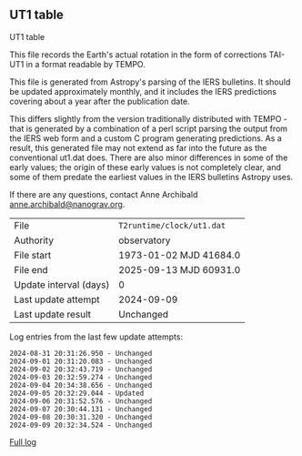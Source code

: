 
## UT1 table

UT1 table

This file records the Earth's actual rotation in the form of
corrections TAI-UT1 in a format readable by TEMPO.

This file is generated from Astropy's parsing of the IERS
bulletins. It should be updated approximately monthly, and it
includes the IERS predictions covering about a year after the
publication date.

This differs slightly from the version traditionally distributed
with TEMPO - that is generated by a combination of a perl script
parsing the output from the IERS web form and a custom C program
generating predictions. As a result, this generated file may not
extend as far into the future as the conventional ut1.dat does.
There are also minor differences in some of the early values; the
origin of these early values is not completely clear, and some of
them predate the earliest values in the IERS bulletins Astropy uses.

If there are any questions, contact Anne Archibald
<anne.archibald@nanograv.org>.

|     |     |
|:--- |:--- |
| File | `T2runtime/clock/ut1.dat` |
| Authority | observatory |
| File start | 1973-01-02 MJD 41684.0 |
| File end | 2025-09-13 MJD 60931.0 |
| Update interval (days) | 0 |
| Last update attempt | 2024-09-09 |
| Last update result | Unchanged |

Log entries from the last few update attempts:
```
2024-08-31 20:31:26.950 - Unchanged
2024-09-01 20:31:20.083 - Unchanged
2024-09-02 20:32:43.719 - Unchanged
2024-09-03 20:32:59.274 - Unchanged
2024-09-04 20:34:38.656 - Unchanged
2024-09-05 20:32:29.044 - Updated
2024-09-06 20:31:52.576 - Unchanged
2024-09-07 20:30:44.131 - Unchanged
2024-09-08 20:30:31.320 - Unchanged
2024-09-09 20:32:34.524 - Unchanged
```
[Full log](https://raw.githubusercontent.com/ipta/pulsar-clock-corrections/main/log/T2runtime/clock/ut1.dat.log)

